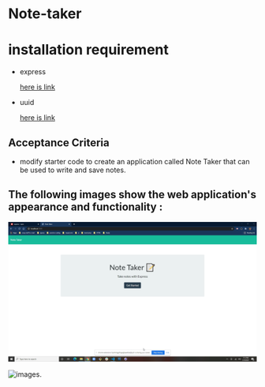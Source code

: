 # Note-taker


# installation requirement

* express
   
  [here is link ](https://www.npmjs.com/package/express)


* uuid 


   [here is link ](https://www.npmjs.com/package/uuid)

## Acceptance Criteria 

* modify starter code to create an application called Note Taker that can be used to write and save notes.



## The following images show the web application's appearance and functionality : 


![images.](https://github.com/hiral271/Note-taker/blob/main/images/Image-2021-03-18-at-7.12.33-PM.jpeg)


![images.]()
